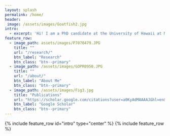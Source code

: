 ```yaml
---
layout: splash
permalink: /home/
header:
 image: /assets/images/Goatfish2.jpg
intro: 
  - excerpt: 'Hi! I am a PhD candidate at the University of Hawaii at Manoa in the zoology program.'
feature_row:
  - image_path: assets/images/P7070479.JPG
    title: ""
    url: "/research/"
    btn_label: "Research"
    btn_class: "btn--primary"
  - image_path: /assets/images/GOPR0950.JPG
    title: ""
    url: "/about/"
    btn_label: "About Me"
    btn_class: "btn--primary"
  - image_path: /assets/images/Fig3.jpg
    title: "Publications"
    url: "https://scholar.google.com/citations?user=a0KyAdMAAAAJ&hl=en&oi=ao"
    btn_label: "Google Scholar"
    btn_class: "btn--primary"
---
```


{% include feature_row id="intro" type="center" %}
{% include feature_row %}
